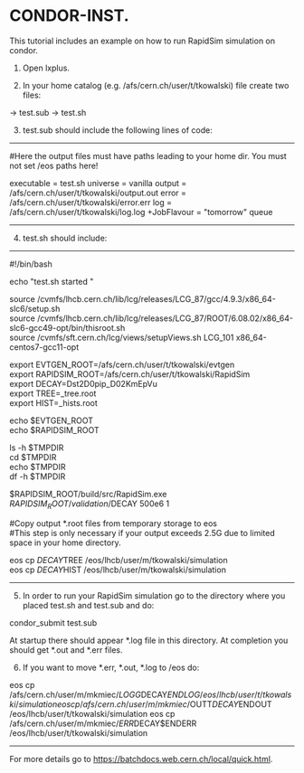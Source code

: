 # CONDOR-INST.


This tutorial includes an example on how
to run RapidSim simulation on condor.
 
1. Open lxplus.
 
2. In your home catalog (e.g. /afs/cern.ch/user/t/tkowalski) file create two files:
 
-> test.sub
-> test.sh
 
3. test.sub should include the following lines of code:

-------------------------------------------------------------------------------
#Here the output files must have paths leading to your home dir. You must not set /eos paths here!

executable  = test.sh
universe    = vanilla
output      = /afs/cern.ch/user/t/tkowalski/output.out
error       = /afs/cern.ch/user/t/tkowalski/error.err
log         = /afs/cern.ch/user/t/tkowalski/log.log
+JobFlavour = "tomorrow"
queue

-------------------------------------------------------------------------------

4. test.sh should include:

---------------------------------------------------------------------------------

#!/bin/bash

echo "test.sh started   "<br>

source /cvmfs/lhcb.cern.ch/lib/lcg/releases/LCG_87/gcc/4.9.3/x86_64-slc6/setup.sh <br>
source /cvmfs/lhcb.cern.ch/lib/lcg/releases/LCG_87/ROOT/6.08.02/x86_64-slc6-gcc49-opt/bin/thisroot.sh <br>
source /cvmfs/sft.cern.ch/lcg/views/setupViews.sh LCG_101 x86_64-centos7-gcc11-opt <br>

export EVTGEN_ROOT=/afs/cern.ch/user/t/tkowalski/evtgen <br>
export RAPIDSIM_ROOT=/afs/cern.ch/user/t/tkowalski/RapidSim <br>
export DECAY=Dst2D0pip_D02KmEpVu <br>
export TREE=_tree.root <br>
export HIST=_hists.root <br>

echo $EVTGEN_ROOT <br>
echo $RAPIDSIM_ROOT <br>

ls -h $TMPDIR <br>
cd $TMPDIR <br>
echo $TMPDIR <br>
df -h $TMPDIR <br>

$RAPIDSIM_ROOT/build/src/RapidSim.exe $RAPIDSIM_ROOT/validation/$DECAY 500e6 1 <br>

#Copy output *.root files from temporary storage to eos <br>
#This step is only necessary if your output exceeds 2.5G due to limited space in your home directory. <br>

eos cp $DECAY$TREE /eos/lhcb/user/m/tkowalski/simulation <br>
eos cp $DECAY$HIST /eos/lhcb/user/m/tkowalski/simulation <br>

----------------------------------------------------------------------

5. In order to run your RapidSim simulation go to the directory where you placed test.sh and test.sub and do:

condor_submit test.sub

At startup there should appear *.log file in this directory. At completion you should get *.out and *.err files.


6. If you want to move *.err, *.out, *.log to /eos do:

eos cp /afs/cern.ch/user/m/mkmiec/$LOGG$DECAY$ENDLOG /eos/lhcb/user/t/tkowalski/simulation
eos cp /afs/cern.ch/user/m/mkmiec/$OUTT$DECAY$ENDOUT /eos/lhcb/user/t/tkowalski/simulation
eos cp /afs/cern.ch/user/m/mkmiec/$ERR$DECAY$ENDERR /eos/lhcb/user/t/tkowalski/simulation

-----------------------------------------------------------------------
For more details go to https://batchdocs.web.cern.ch/local/quick.html.
